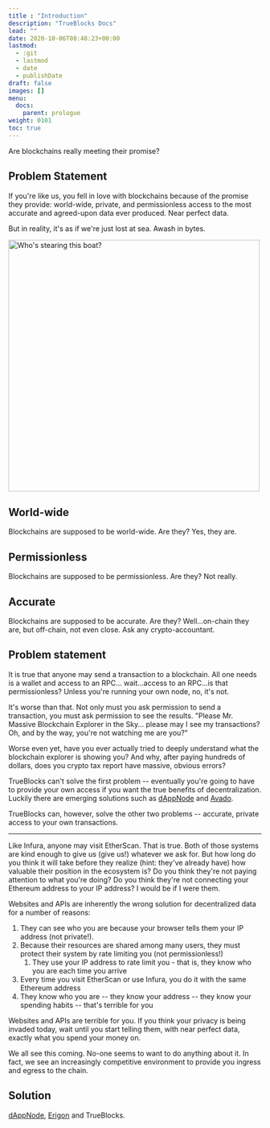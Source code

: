 ```yaml
---
title : "Introduction"
description: "TrueBlocks Docs"
lead: ""
date: 2020-10-06T08:48:23+00:00
lastmod:
  - :git
  - lastmod
  - date
  - publishDate
draft: false
images: []
menu:
  docs:
    parent: prologue
weight: 0101
toc: true
---
```


<!-- markdownlint-disable MD041 MD033 -->

Are blockchains really meeting their promise?

## Problem Statement

If you're like us, you fell in love with blockchains because of the promise they provide: world-wide, private, and permissionless
access to the most accurate and agreed-upon data ever produced. Near perfect data.

But in reality, it's as if we're just lost at sea. Awash in bytes.

<img src="/docs/img/steam-boat-off-a-harbor.jpg" alt="Who's stearing this boat?" width="500"/>

## World-wide

Blockchains are supposed to be world-wide. Are they? Yes, they are.

## Permissionless

Blockchains are supposed to be permissionless. Are they? Not really.

## Accurate

Blockchains are supposed to be accurate. Are they? Well...on-chain they are, but
off-chain, not even close. Ask any crypto-accountant.

## Problem statement

It is true that anyone may send a transaction to a blockchain. All one needs is a wallet and access to an RPC...
wait...access to an RPC...is that permissionless? Unless you're running your own node, no, it's not.

It's worse than that. Not only must you ask permission to send a transaction, you must
ask permission to see the results. "Please Mr. Massive Blockchain Explorer in the Sky...
please may I see my transactions? Oh, and by the way, you're not watching me are you?"

Worse even yet, have you ever actually tried to deeply understand what the blockchain explorer
is showing you? And why, after paying hundreds of dollars, does you crypto tax report have
massive, obvious errors?

TrueBlocks can't solve the first problem -- eventually you're going to have to provide your
own access if you want the true benefits of decentralization. Luckily there are emerging
solutions such as [dAppNode](https://dappnode.io/) and [Avado](https://ava.do/).

TrueBlocks can, however, solve the other two problems -- accurate, private access to your
own transactions.

---
Like Infura, anyone may visit EtherScan. That is true. Both of those systems are kind enough to
give us (give us!) whatever we ask for. But how long do you think it will take before they realize
(hint: they've already have) how valuable their position in the ecosystem is? Do you think they're
not paying attention to what you're doing? Do you think they're not connecting your Ethereum address
to your IP address? I would be if I were them.

Websites and APIs are inherently the wrong solution for decentralized data for a number of reasons:

1. They can see who you are because your browser tells them your IP address (not private!).
2. Because their resources are shared among many users, they must protect their system by rate limiting you (not permissionless!)
   1. They use your IP address to rate limit you - that is, they know who you are each time you arrive
3. Every time you visit EtherScan or use Infura, you do it with the same Ethereum address
4. They know who you are -- they know your address -- they know your spending habits -- that's terrible for you

Websites and APIs are terrible for you. If you think your privacy is being invaded today, wait until you start
telling them, with near perfect data, exactly what you spend your money on.

We all see this coming. No-one seems to want to do anything about it. In fact, we see an increasingly competitive
environment to provide you ingress and egress to the chain.

## Solution

[dAppNode](https://dappnode.io/), [Erigon](https://github.com/ledgerwatch/erigon) and TrueBlocks.
